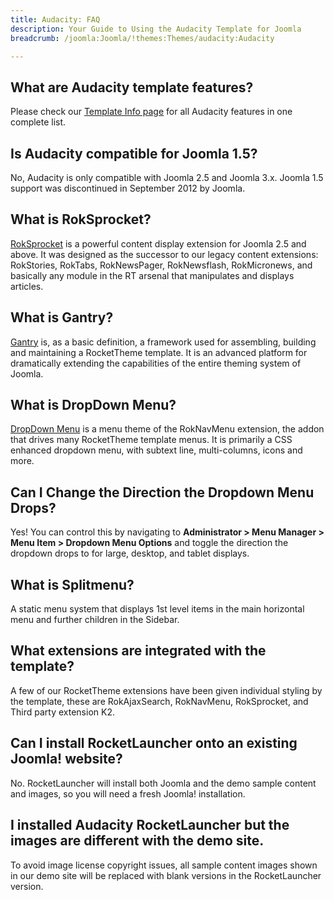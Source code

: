 ```yaml
---
title: Audacity: FAQ
description: Your Guide to Using the Audacity Template for Joomla
breadcrumb: /joomla:Joomla/!themes:Themes/audacity:Audacity

---
```


What are Audacity template features?
-----

Please check our [Template Info page][features] for all Audacity features in one complete list.

Is Audacity compatible for Joomla 1.5?
-----

No, Audacity is only compatible with Joomla 2.5 and Joomla 3.x. Joomla 1.5 support was discontinued in September 2012 by Joomla.

What is RokSprocket?
-----

[RokSprocket][roksprocket] is a powerful content display extension for Joomla 2.5 and above. It was designed as the successor to our legacy content extensions: RokStories, RokTabs, RokNewsPager, RokNewsflash, RokMicronews, and basically any module in the RT arsenal that manipulates and displays articles.

What is Gantry?
-----

[Gantry][gantry] is, as a basic definition, a framework used for assembling, building and maintaining a RocketTheme template. It is an advanced platform for dramatically extending the capabilities of the entire theming system of Joomla.

What is DropDown Menu?
-----

[DropDown Menu][dropdown] is a menu theme of the RokNavMenu extension, the addon that drives many RocketTheme template menus. It is primarily a CSS enhanced dropdown menu, with subtext line, multi-columns, icons and more.

Can I Change the Direction the Dropdown Menu Drops?
-----

Yes! You can control this by navigating to **Administrator > Menu Manager > Menu Item > Dropdown Menu Options** and toggle the direction the dropdown drops to for large, desktop, and tablet displays.

What is Splitmenu?
-----

A static menu system that displays 1st level items in the main horizontal menu and further children in the Sidebar.

What extensions are integrated with the template?
-----

A few of our RocketTheme extensions have been given individual styling by the template, these are RokAjaxSearch, RokNavMenu, RokSprocket, and Third party extension K2.

Can I install RocketLauncher onto an existing Joomla! website?
-----

No. RocketLauncher will install both Joomla and the demo sample content and images, so you will need a fresh Joomla! installation.

I installed Audacity RocketLauncher but the images are different with the demo site.
-----

To avoid image license copyright issues, all sample content images shown in our demo site will be replaced with blank versions in the RocketLauncher version.

[gantry]: http://gantry-framework.org/
[features]: http://demo.rockettheme.com/joomla-templates/audacity/index.php/features/features-overview
[forum]: http://www.rockettheme.com/forum/joomla-template-audacity
[roksprocket]: http://www.rockettheme.com/joomla/extensions/roksprocket
[dropdown]: http://demo.rockettheme.com/joomla-templates/audacity/features/menu-options
[splitmenu]: http://demo.rockettheme.com/joomla-templates/audacity/features/menu-options
[dropdownoptions]: assets/dropdown.jpg
